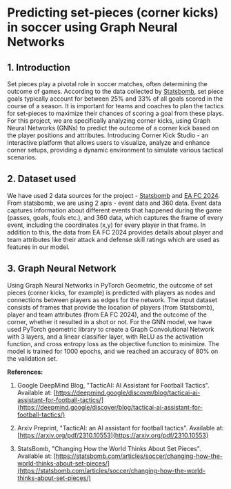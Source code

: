 # Predicting set-pieces (corner kicks) in soccer using Graph Neural Networks

## 1. Introduction
Set pieces play a pivotal role in soccer matches, often determining the outcome of games. According to the data collected by [Statsbomb](https://statsbomb.com/articles/soccer/changing-how-the-world-thinks-about-set-pieces/), set piece goals typically account for between 25% and 33% of all goals scored in the course of a season. It is important for teams and coaches to plan the tactics for set-pieces to maximize their chances of scoring a goal from these plays. For this project, we are specifically analyzing corner kicks, using Graph Neural Networks (GNNs) to predict the outcome of a corner kick based on the player positions and attributes. Introducing Corner Kick Studio - an interactive platform that allows users to visualize, analyze and enhance corner setups, providing a dynamic environment to simulate various tactical scenarios.

## 2. Dataset used
We have used 2 data sources for the project - [Statsbomb](https://github.com/statsbomb/open-data) and [EA FC 2024](https://www.kaggle.com/datasets/stefanoleone992/ea-sports-fc-24-complete-player-dataset). From statsbomb, we are using 2 apis - event data and 360 data. Event data captures information about different events that happened during the game (passes, goals, fouls etc.), and 360 data, which captures the frame of every event, including the coordinates (x,y) for every player in that frame. In addition to this, the data from EA FC 2024 provides details about player and team attributes like their attack and defense skill ratings which are used as features in our model.

## 3. Graph Neural Network
Using Graph Neural Networks in PyTorch Geometric, the outcome of set pieces (corner kicks, for example) is predicted  with players as nodes and connections between players as edges for the network. The input dataset consists of frames that provide the location of players (from Statsbomb), player and team attributes (from EA FC 2024), and the outcome of the corner, whether it resulted in a shot or not. For the GNN model, we have used PyTorch geometric library to create a Graph Convolutional Network with 3 layers, and a linear classifier layer, with ReLU as the activation function, and cross entropy loss as the objective function to minimize.  The model is trained for 1000 epochs, and we reached an accuracy of 80% on the validation set.


**References:**

1. Google DeepMind Blog, "TacticAI: AI Assistant for Football Tactics". Available at: [https://deepmind.google/discover/blog/tacticai-ai-assistant-for-football-tactics/](https://deepmind.google/discover/blog/tacticai-ai-assistant-for-football-tactics/)

2. Arxiv Preprint, "TacticAI: an AI assistant for football tactics". Available at: [https://arxiv.org/pdf/2310.10553](https://arxiv.org/pdf/2310.10553)

3. StatsBomb, "Changing How the World Thinks About Set Pieces". Available at: [https://statsbomb.com/articles/soccer/changing-how-the-world-thinks-about-set-pieces/](https://statsbomb.com/articles/soccer/changing-how-the-world-thinks-about-set-pieces/)


